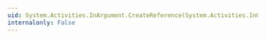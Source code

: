 ```yaml
---
uid: System.Activities.InArgument.CreateReference(System.Activities.InOutArgument,System.String)
internalonly: False
---
```

